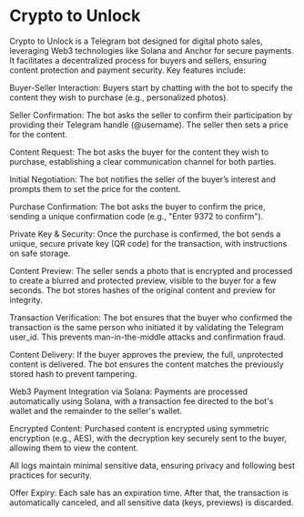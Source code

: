 # Crypto to Unlock 
Crypto to Unlock is a Telegram bot designed for digital photo sales, leveraging Web3 technologies like Solana and Anchor for secure payments. It facilitates a decentralized process for buyers and sellers, ensuring content protection and payment security. Key features include:

Buyer-Seller Interaction: Buyers start by chatting with the bot to specify the content they wish to purchase (e.g., personalized photos).

Seller Confirmation: The bot asks the seller to confirm their participation by providing their Telegram handle (@username). The seller then sets a price for the content.

Content Request: The bot asks the buyer for the content they wish to purchase, establishing a clear communication channel for both parties.

Initial Negotiation: The bot notifies the seller of the buyer’s interest and prompts them to set the price for the content.

Purchase Confirmation: The bot asks the buyer to confirm the price, sending a unique confirmation code (e.g., "Enter 9372 to confirm").

Private Key & Security: Once the purchase is confirmed, the bot sends a unique, secure private key (QR code) for the transaction, with instructions on safe storage.

Content Preview: The seller sends a photo that is encrypted and processed to create a blurred and protected preview, visible to the buyer for a few seconds. The bot stores hashes of the original content and preview for integrity.

Transaction Verification: The bot ensures that the buyer who confirmed the transaction is the same person who initiated it by validating the Telegram user_id. This prevents man-in-the-middle attacks and confirmation fraud.

Content Delivery: If the buyer approves the preview, the full, unprotected content is delivered. The bot ensures the content matches the previously stored hash to prevent tampering.

Web3 Payment Integration via Solana: Payments are processed automatically using Solana, with a transaction fee directed to the bot's wallet and the remainder to the seller's wallet.

Encrypted Content: Purchased content is encrypted using symmetric encryption (e.g., AES), with the decryption key securely sent to the buyer, allowing them to view the content.


All logs maintain minimal sensitive data, ensuring privacy and following best practices for security.

Offer Expiry: Each sale has an expiration time. After that, the transaction is automatically canceled, and all sensitive data (keys, previews) is discarded.
